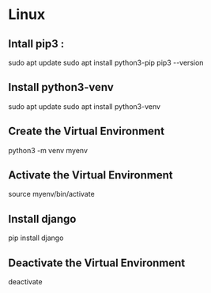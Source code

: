 # Linux
## Intall pip3 :
sudo apt update
sudo apt install python3-pip
pip3 --version


## Install python3-venv
sudo apt update
sudo apt install python3-venv


## Create the Virtual Environment
python3 -m venv myenv

## Activate the Virtual Environment
source myenv/bin/activate

## Install django
pip install django


## Deactivate the Virtual Environment
deactivate
